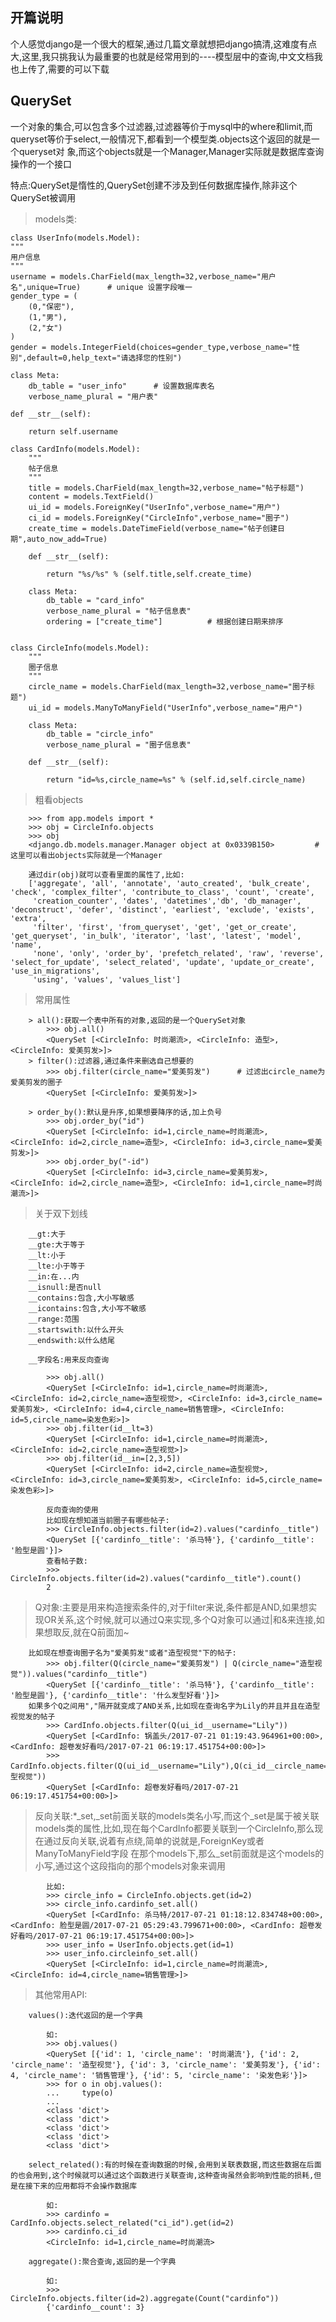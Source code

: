 ## 开篇说明

个人感觉django是一个很大的框架,通过几篇文章就想把django搞清,这难度有点大,这里,我只挑我认为最重要的也就是经常用到的----模型层中的查询,中文文档我也上传了,需要的可以下载

## QuerySet
一个对象的集合,可以包含多个过滤器,过滤器等价于mysql中的where和limit,而queryset等价于select,一般情况下,都看到一个模型类.objects这个返回的就是一个queryset对
象,而这个objects就是一个Manager,Manager实际就是数据库查询操作的一个接口

特点:QuerySet是惰性的,QuerySet创建不涉及到任何数据库操作,除非这个QuerySet被调用

>   models类:

    class UserInfo(models.Model):
    """
    用户信息
    """
    username = models.CharField(max_length=32,verbose_name="用户名",unique=True)      # unique 设置字段唯一
    gender_type = (
        (0,"保密"),
        (1,"男"),
        (2,"女")
    )
    gender = models.IntegerField(choices=gender_type,verbose_name="性别",default=0,help_text="请选择您的性别")

    class Meta:
        db_table = "user_info"      # 设置数据库表名
        verbose_name_plural = "用户表"

    def __str__(self):

        return self.username

    class CardInfo(models.Model):
        """
        帖子信息
        """
        title = models.CharField(max_length=32,verbose_name="帖子标题")
        content = models.TextField()
        ui_id = models.ForeignKey("UserInfo",verbose_name="用户")
        ci_id = models.ForeignKey("CircleInfo",verbose_name="圈子")
        create_time = models.DateTimeField(verbose_name="帖子创建日期",auto_now_add=True)

        def __str__(self):

            return "%s/%s" % (self.title,self.create_time)

        class Meta:
            db_table = "card_info"
            verbose_name_plural = "帖子信息表"
            ordering = ["create_time"]          # 根据创建日期来排序


    class CircleInfo(models.Model):
        """
        圈子信息
        """
        circle_name = models.CharField(max_length=32,verbose_name="圈子标题")
        ui_id = models.ManyToManyField("UserInfo",verbose_name="用户")

        class Meta:
            db_table = "circle_info"
            verbose_name_plural = "圈子信息表"

        def __str__(self):

            return "id=%s,circle_name=%s" % (self.id,self.circle_name)


>   粗看objects

        >>> from app.models import *
        >>> obj = CircleInfo.objects
        >>> obj
        <django.db.models.manager.Manager object at 0x0339B150>         # 这里可以看出objects实际就是一个Manager

        通过dir(obj)就可以查看里面的属性了,比如:
        ['aggregate', 'all', 'annotate', 'auto_created', 'bulk_create', 'check', 'complex_filter', 'contribute_to_class', 'count', 'create',
         'creation_counter', 'dates', 'datetimes','db', 'db_manager', 'deconstruct', 'defer', 'distinct', 'earliest', 'exclude', 'exists', 'extra',
         'filter', 'first', 'from_queryset', 'get', 'get_or_create', 'get_queryset', 'in_bulk', 'iterator', 'last', 'latest', 'model', 'name',
         'none', 'only', 'order_by', 'prefetch_related', 'raw', 'reverse', 'select_for_update', 'select_related', 'update', 'update_or_create', 'use_in_migrations',
         'using', 'values', 'values_list']

>   常用属性

        > all():获取一个表中所有的对象,返回的是一个QuerySet对象
            >>> obj.all()
            <QuerySet [<CircleInfo: 时尚潮流>, <CircleInfo: 造型>, <CircleInfo: 爱美剪发>]>
        > filter():过滤器,通过条件来删选自己想要的
            >>> obj.filter(circle_name="爱美剪发")      # 过滤出circle_name为爱美剪发的圈子
            <QuerySet [<CircleInfo: 爱美剪发>]>

        > order_by():默认是升序,如果想要降序的话,加上负号
            >>> obj.order_by("id")
            <QuerySet [<CircleInfo: id=1,circle_name=时尚潮流>, <CircleInfo: id=2,circle_name=造型>, <CircleInfo: id=3,circle_name=爱美剪发>]>
            >>> obj.order_by("-id")
            <QuerySet [<CircleInfo: id=3,circle_name=爱美剪发>, <CircleInfo: id=2,circle_name=造型>, <CircleInfo: id=1,circle_name=时尚潮流>]>

>   关于双下划线

        __gt:大于
        __gte:大于等于
        __lt:小于
        __lte:小于等于
        __in:在...内
        __isnull:是否null
        __contains:包含,大小写敏感
        __icontains:包含,大小写不敏感
        __range:范围
        __startswith:以什么开头
        __endswith:以什么结尾

        __字段名:用来反向查询

            >>> obj.all()
            <QuerySet [<CircleInfo: id=1,circle_name=时尚潮流>, <CircleInfo: id=2,circle_name=造型视觉>, <CircleInfo: id=3,circle_name=爱美剪发>, <CircleInfo: id=4,circle_name=销售管理>, <CircleInfo: id=5,circle_name=染发色彩>]>
            >>> obj.filter(id__lt=3)
            <QuerySet [<CircleInfo: id=1,circle_name=时尚潮流>, <CircleInfo: id=2,circle_name=造型视觉>]>
            >>> obj.filter(id__in=[2,3,5])
            <QuerySet [<CircleInfo: id=2,circle_name=造型视觉>, <CircleInfo: id=3,circle_name=爱美剪发>, <CircleInfo: id=5,circle_name=染发色彩>]>

            反向查询的使用
            比如现在想知道当前圈子有哪些帖子:
            >>> CircleInfo.objects.filter(id=2).values("cardinfo__title")
            <QuerySet [{'cardinfo__title': '杀马特'}, {'cardinfo__title': '脸型是圆'}]>
            查看帖子数:
            >>> CircleInfo.objects.filter(id=2).values("cardinfo__title").count()
            2

>   Q对象:主要是用来构造搜索条件的,对于filter来说,条件都是AND,如果想实现OR关系,这个时候,就可以通过Q来实现,多个Q对象可以通过|和&来连接,如果想取反,就在Q前面加~

        比如现在想查询圈子名为"爱美剪发"或者"造型视觉"下的帖子:
            >>> obj.filter(Q(circle_name="爱美剪发") | Q(circle_name="造型视觉")).values("cardinfo__title")
            <QuerySet [{'cardinfo__title': '杀马特'}, {'cardinfo__title': '脸型是圆'}, {'cardinfo__title': '什么发型好看'}]>
        如果多个Q之间用","隔开就变成了AND关系,比如现在查询名字为Lily的并且并且在造型视觉发的帖子
            >>> CardInfo.objects.filter(Q(ui_id__username="Lily"))
            <QuerySet [<CardInfo: 锅盖头/2017-07-21 01:19:43.964961+00:00>, <CardInfo: 超卷发好看吗/2017-07-21 06:19:17.451754+00:00>]>
            >>> CardInfo.objects.filter(Q(ui_id__username="Lily"),Q(ci_id__circle_name="造型视觉"))
            <QuerySet [<CardInfo: 超卷发好看吗/2017-07-21 06:19:17.451754+00:00>]>

>   反向关联:*_set,_set前面关联的models类名小写,而这个_set是属于被关联models类的属性,比如,现在每个CardInfo都要关联到一个CircleInfo,那么现在通过反向关联,说着有点绕,简单的说就是,ForeignKey或者ManyToManyField字段
            在那个models下,那么_set前面就是这个models的小写,通过这个这段指向的那个models对象来调用

            比如:
            >>> circle_info = CircleInfo.objects.get(id=2)
            >>> circle_info.cardinfo_set.all()
            <QuerySet [<CardInfo: 杀马特/2017-07-21 01:18:12.834748+00:00>, <CardInfo: 脸型是圆/2017-07-21 05:29:43.799671+00:00>, <CardInfo: 超卷发好看吗/2017-07-21 06:19:17.451754+00:00>]>
            >>> user_info = UserInfo.objects.get(id=1)
            >>> user_info.circleinfo_set.all()
            <QuerySet [<CircleInfo: id=1,circle_name=时尚潮流>, <CircleInfo: id=4,circle_name=销售管理>]>


>   其他常用API:

        values():迭代返回的是一个字典

            如:
            >>> obj.values()
            <QuerySet [{'id': 1, 'circle_name': '时尚潮流'}, {'id': 2, 'circle_name': '造型视觉'}, {'id': 3, 'circle_name': '爱美剪发'}, {'id': 4, 'circle_name': '销售管理'}, {'id': 5, 'circle_name': '染发色彩'}]>
            >>> for o in obj.values():
            ...     type(o)
            ...
            <class 'dict'>
            <class 'dict'>
            <class 'dict'>
            <class 'dict'>
            <class 'dict'>

        select_related():有的时候在查询数据的时候,会用到关联表数据,而这些数据在后面的也会用到,这个时候就可以通过这个函数进行关联查询,这种查询虽然会影响到性能的损耗,但是在接下来的应用都将不会操作数据库

            如:
            >>> cardinfo = CardInfo.objects.select_related("ci_id").get(id=2)
            >>> cardinfo.ci_id
            <CircleInfo: id=1,circle_name=时尚潮流>

        aggregate():聚合查询,返回的是一个字典

            如:
            >>> CircleInfo.objects.filter(id=2).aggregate(Count("cardinfo"))
            {'cardinfo__count': 3}


















